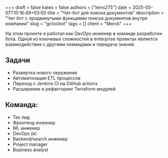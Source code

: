 +++ 
draft = false
katex = false
authors = ["leins275"]
date = 2025-05-07T10:16:49+03:00
title = "Чат-бот для поиска документов"
description = "Чат бот с продвинутыми функциями поиска документов внутри компании"
slug = "gctocbot"
tags = []
client = "Merck"
+++

На этом проекте я работал как DevOps инженер в команде разработки бота. Одной из ключевых сложностей
в enterprise проектах является взаимодействие с другими командами и передача знаний. 

## Задачи
- Развертка нового окружения 
- Автоматизация ETL процессов
- Переход с Jenkins CI на GitHub actions
- Расширение и рефакторинг Terraform модулей

## Команда:
- Тех лид
- Фронтенд инженер
- ML инженер
- DevOps (я)
- Backend/search инженер
- Project manager
- Business analyst

